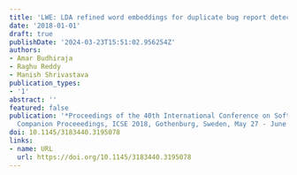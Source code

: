 ```yaml
---
title: 'LWE: LDA refined word embeddings for duplicate bug report detection'
date: '2018-01-01'
draft: true
publishDate: '2024-03-23T15:51:02.956254Z'
authors:
- Amar Budhiraja
- Raghu Reddy
- Manish Shrivastava
publication_types:
- '1'
abstract: ''
featured: false
publication: '*Proceedings of the 40th International Conference on Software Engineering:
  Companion Proceeedings, ICSE 2018, Gothenburg, Sweden, May 27 - June 03, 2018*'
doi: 10.1145/3183440.3195078
links:
- name: URL
  url: https://doi.org/10.1145/3183440.3195078
---
```


